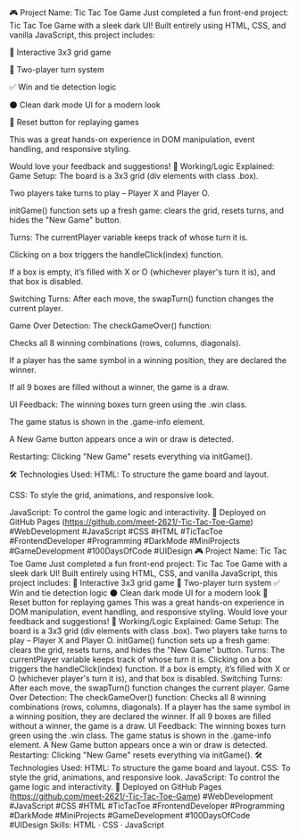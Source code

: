 🎮 Project Name: Tic Tac Toe Game
Just completed a fun front-end project: Tic Tac Toe Game with a sleek dark UI!
Built entirely using HTML, CSS, and vanilla JavaScript, this project includes:

🎯 Interactive 3x3 grid game

👥 Two-player turn system

✅ Win and tie detection logic

🌑 Clean dark mode UI for a modern look

🔄 Reset button for replaying games

This was a great hands-on experience in DOM manipulation, event handling, and responsive styling.

Would love your feedback and suggestions!
🧠 Working/Logic Explained:
Game Setup:
The board is a 3x3 grid (div elements with class .box).

Two players take turns to play – Player X and Player O.

initGame() function sets up a fresh game: clears the grid, resets turns, and hides the "New Game" button.

Turns:
The currentPlayer variable keeps track of whose turn it is.

Clicking on a box triggers the handleClick(index) function.

If a box is empty, it’s filled with X or O (whichever player's turn it is), and that box is disabled.

Switching Turns:
After each move, the swapTurn() function changes the current player.

Game Over Detection:
The checkGameOver() function:

Checks all 8 winning combinations (rows, columns, diagonals).

If a player has the same symbol in a winning position, they are declared the winner.

If all 9 boxes are filled without a winner, the game is a draw.

UI Feedback:
The winning boxes turn green using the .win class.

The game status is shown in the .game-info element.

A New Game button appears once a win or draw is detected.

Restarting:
Clicking "New Game" resets everything via initGame().

🛠️ Technologies Used:
HTML: To structure the game board and layout.

CSS: To style the grid, animations, and responsive look.

JavaScript​: To control the game logic and interactivity.
🔗 Deployed on GitHub Pages (https://github.com/meet-2621/-Tic-Tac-Toe-Game)
#WebDevelopment #JavaScript #CSS #HTML #TicTacToe #FrontendDeveloper #Programming #DarkMode #MiniProjects #GameDevelopment #100DaysOfCode #UIDesign
🎮 Project Name: Tic Tac Toe Game Just completed a fun front-end project: Tic Tac Toe Game with a sleek dark UI! Built entirely using HTML, CSS, and vanilla JavaScript, this project includes: 🎯 Interactive 3x3 grid game 👥 Two-player turn system ✅ Win and tie detection logic 🌑 Clean dark mode UI for a modern look 🔄 Reset button for replaying games This was a great hands-on experience in DOM manipulation, event handling, and responsive styling. Would love your feedback and suggestions! 🧠 Working/Logic Explained: Game Setup: The board is a 3x3 grid (div elements with class .box). Two players take turns to play – Player X and Player O. initGame() function sets up a fresh game: clears the grid, resets turns, and hides the "New Game" button. Turns: The currentPlayer variable keeps track of whose turn it is. Clicking on a box triggers the handleClick(index) function. If a box is empty, it’s filled with X or O (whichever player's turn it is), and that box is disabled. Switching Turns: After each move, the swapTurn() function changes the current player. Game Over Detection: The checkGameOver() function: Checks all 8 winning combinations (rows, columns, diagonals). If a player has the same symbol in a winning position, they are declared the winner. If all 9 boxes are filled without a winner, the game is a draw. UI Feedback: The winning boxes turn green using the .win class. The game status is shown in the .game-info element. A New Game button appears once a win or draw is detected. Restarting: Clicking "New Game" resets everything via initGame(). 🛠️ Technologies Used: HTML: To structure the game board and layout. CSS: To style the grid, animations, and responsive look. JavaScript​: To control the game logic and interactivity. 🔗 Deployed on GitHub Pages (https://github.com/meet-2621/-Tic-Tac-Toe-Game) #WebDevelopment #JavaScript #CSS #HTML #TicTacToe #FrontendDeveloper #Programming #DarkMode #MiniProjects #GameDevelopment #100DaysOfCode #UIDesign
Skills: HTML · CSS · JavaScript
